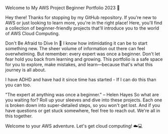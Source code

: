 Welcome to My AWS Project Beginner Portfolio 2023 🚀

Hey there! Thanks for stopping by my GitHub repository. If you're new to AWS or just looking to learn more, you're in the right place! Here, you'll find a collection of beginner-friendly projects that'll introduce you to the world of AWS Cloud Computing.

Don't Be Afraid to Dive In 🌊
I know how intimidating it can be to start something new. The sheer volume of information out there can feel overwhelming. But remember: every expert was once a beginner. Don't let fear hold you back from learning and growing. This portfolio is a safe space for you to explore, make mistakes, and learn—because that's what this journey is all about.

I have ADHD and have had it since time has started - If I can do this than you can too.

"The expert at anything was once a beginner." – Helen Hayes
So what are you waiting for? Roll up your sleeves and dive into these projects. Each one is broken down into super-detailed steps, so you won't get lost. And if you have questions or get stuck somewhere, feel free to reach out. We're all in this together.

Welcome to your AWS adventure. Let's get cloud computing! ☁️💻





